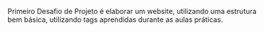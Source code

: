Primeiro Desafio de Projeto é elaborar um website, utilizando uma estrutura bem básica, utilizando tags aprendidas durante as aulas práticas.


